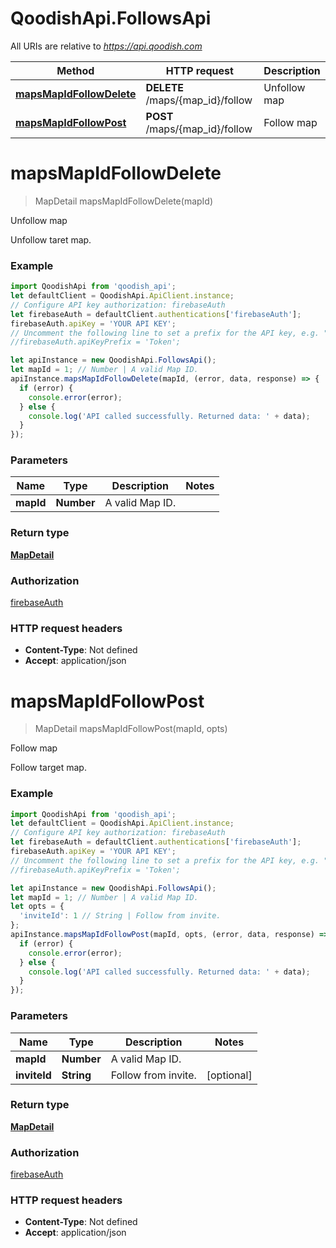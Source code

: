 # QoodishApi.FollowsApi

All URIs are relative to *https://api.qoodish.com*

Method | HTTP request | Description
------------- | ------------- | -------------
[**mapsMapIdFollowDelete**](FollowsApi.md#mapsMapIdFollowDelete) | **DELETE** /maps/{map_id}/follow | Unfollow map
[**mapsMapIdFollowPost**](FollowsApi.md#mapsMapIdFollowPost) | **POST** /maps/{map_id}/follow | Follow map


<a name="mapsMapIdFollowDelete"></a>
# **mapsMapIdFollowDelete**
> MapDetail mapsMapIdFollowDelete(mapId)

Unfollow map

Unfollow taret map. 

### Example
```javascript
import QoodishApi from 'qoodish_api';
let defaultClient = QoodishApi.ApiClient.instance;
// Configure API key authorization: firebaseAuth
let firebaseAuth = defaultClient.authentications['firebaseAuth'];
firebaseAuth.apiKey = 'YOUR API KEY';
// Uncomment the following line to set a prefix for the API key, e.g. "Token" (defaults to null)
//firebaseAuth.apiKeyPrefix = 'Token';

let apiInstance = new QoodishApi.FollowsApi();
let mapId = 1; // Number | A valid Map ID.
apiInstance.mapsMapIdFollowDelete(mapId, (error, data, response) => {
  if (error) {
    console.error(error);
  } else {
    console.log('API called successfully. Returned data: ' + data);
  }
});
```

### Parameters

Name | Type | Description  | Notes
------------- | ------------- | ------------- | -------------
 **mapId** | **Number**| A valid Map ID. | 

### Return type

[**MapDetail**](MapDetail.md)

### Authorization

[firebaseAuth](../README.md#firebaseAuth)

### HTTP request headers

 - **Content-Type**: Not defined
 - **Accept**: application/json

<a name="mapsMapIdFollowPost"></a>
# **mapsMapIdFollowPost**
> MapDetail mapsMapIdFollowPost(mapId, opts)

Follow map

Follow target map. 

### Example
```javascript
import QoodishApi from 'qoodish_api';
let defaultClient = QoodishApi.ApiClient.instance;
// Configure API key authorization: firebaseAuth
let firebaseAuth = defaultClient.authentications['firebaseAuth'];
firebaseAuth.apiKey = 'YOUR API KEY';
// Uncomment the following line to set a prefix for the API key, e.g. "Token" (defaults to null)
//firebaseAuth.apiKeyPrefix = 'Token';

let apiInstance = new QoodishApi.FollowsApi();
let mapId = 1; // Number | A valid Map ID.
let opts = {
  'inviteId': 1 // String | Follow from invite.
};
apiInstance.mapsMapIdFollowPost(mapId, opts, (error, data, response) => {
  if (error) {
    console.error(error);
  } else {
    console.log('API called successfully. Returned data: ' + data);
  }
});
```

### Parameters

Name | Type | Description  | Notes
------------- | ------------- | ------------- | -------------
 **mapId** | **Number**| A valid Map ID. | 
 **inviteId** | **String**| Follow from invite. | [optional] 

### Return type

[**MapDetail**](MapDetail.md)

### Authorization

[firebaseAuth](../README.md#firebaseAuth)

### HTTP request headers

 - **Content-Type**: Not defined
 - **Accept**: application/json

